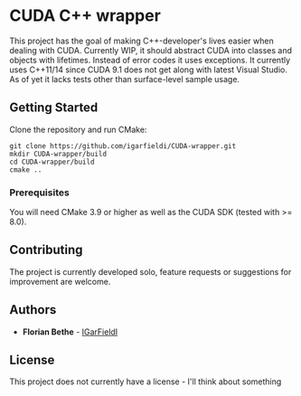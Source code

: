 # CUDA C++ wrapper

This project has the goal of making C++-developer's lives easier when dealing with CUDA. Currently WIP, it should abstract CUDA into classes and objects with lifetimes.
Instead of error codes it uses exceptions. It currently uses C++11/14 since CUDA 9.1 does not get along with latest Visual Studio.
As of yet it lacks tests other than surface-level sample usage.

## Getting Started

Clone the repository and run CMake:
```
git clone https://github.com/igarfieldi/CUDA-wrapper.git
mkdir CUDA-wrapper/build
cd CUDA-wrapper/build
cmake ..
```

### Prerequisites

You will need CMake 3.9 or higher as well as the CUDA SDK (tested with >= 8.0).

## Contributing

The project is currently developed solo, feature requests or suggestions for improvement are welcome.

## Authors

* **Florian Bethe** - [IGarFieldI](https://github.com/igarfieldi)

## License

This project does not currently have a license - I'll think about something
